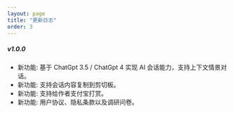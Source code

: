 ```yaml
---
layout: page
title: "更新日志"
order: 3
---
```


##### v1.0.0

- 新功能: 基于 ChatGpt 3.5 / ChatGpt 4 实现 AI 会话能力，支持上下文情景对话。
- 新功能: 支持会话内容复制到剪切板。
- 新功能: 支持给作者支付宝打赏。
- 新功能: 用户协议、隐私条款以及调研问卷。



